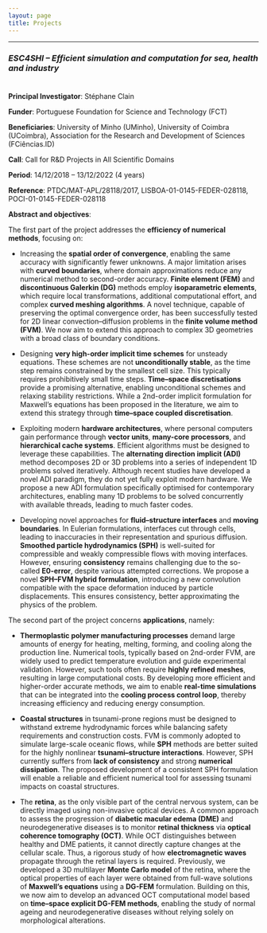 ```yaml
---
layout: page
title: Projects
---
```


---

### _ESC4SHI – Efficient simulation and computation for sea, health and industry_

<p style="margin-bottom:1cm;"></p>

**Principal Investigator**: Stéphane Clain

**Funder**: Portuguese Foundation for Science and Technology (FCT)

**Beneficiaries**: University of Minho (UMinho), University of Coimbra (UCoimbra), Association for the Research and Development of Sciences (FCiências.ID)

**Call**: Call for R&D Projects in All Scientific Domains

**Period**: 14/12/2018 – 13/12/2022 (4 years)

**Reference**: PTDC/MAT-APL/28118/2017, LISBOA-01-0145-FEDER-028118, POCI-01-0145-FEDER-028118

**Abstract and objectives**:


The first part of the project addresses the **efficiency of numerical methods**, focusing on:

* Increasing the **spatial order of convergence**, enabling the same accuracy with significantly fewer unknowns. A major limitation arises with **curved boundaries**, where domain approximations reduce any numerical method to second-order accuracy. **Finite element (FEM)** and **discontinuous Galerkin (DG)** methods employ **isoparametric elements**, which require local transformations, additional computational effort, and complex **curved meshing algorithms**. A novel technique, capable of preserving the optimal convergence order, has been successfully tested for 2D linear convection–diffusion problems in the **finite volume method (FVM)**. We now aim to extend this approach to complex 3D geometries with a broad class of boundary conditions.

* Designing **very high-order implicit time schemes** for unsteady equations. These schemes are not **unconditionally stable**, as the time step remains constrained by the smallest cell size. This typically requires prohibitively small time steps. **Time–space discretisations** provide a promising alternative, enabling unconditional schemes and relaxing stability restrictions. While a 2nd-order implicit formulation for Maxwell’s equations has been proposed in the literature, we aim to extend this strategy through **time–space coupled discretisation**.

* Exploiting modern **hardware architectures**, where personal computers gain performance through **vector units**, **many-core processors**, and **hierarchical cache systems**. Efficient algorithms must be designed to leverage these capabilities. The **alternating direction implicit (ADI)** method decomposes 2D or 3D problems into a series of independent 1D problems solved iteratively. Although recent studies have developed a novel ADI paradigm, they do not yet fully exploit modern hardware. We propose a new ADI formulation specifically optimised for contemporary architectures, enabling many 1D problems to be solved concurrently with available threads, leading to much faster codes.

* Developing novel approaches for **fluid–structure interfaces** and **moving boundaries**. In Eulerian formulations, interfaces cut through cells, leading to inaccuracies in their representation and spurious diffusion. **Smoothed particle hydrodynamics (SPH)** is well-suited for compressible and weakly compressible flows with moving interfaces. However, ensuring **consistency** remains challenging due to the so-called **E0-error**, despite various attempted corrections. We propose a novel **SPH–FVM hybrid formulation**, introducing a new convolution compatible with the space deformation induced by particle displacements. This ensures consistency, better approximating the physics of the problem.

The second part of the project concerns **applications**, namely:

* **Thermoplastic polymer manufacturing processes** demand large amounts of energy for heating, melting, forming, and cooling along the production line. Numerical tools, typically based on 2nd-order FVM, are widely used to predict temperature evolution and guide experimental validation. However, such tools often require **highly refined meshes**, resulting in large computational costs. By developing more efficient and higher-order accurate methods, we aim to enable **real-time simulations** that can be integrated into the **cooling process control loop**, thereby increasing efficiency and reducing energy consumption.

* **Coastal structures** in tsunami-prone regions must be designed to withstand extreme hydrodynamic forces while balancing safety requirements and construction costs. FVM is commonly adopted to simulate large-scale oceanic flows, while **SPH** methods are better suited for the highly nonlinear **tsunami–structure interactions**. However, SPH currently suffers from **lack of consistency** and strong **numerical dissipation**. The proposed development of a consistent SPH formulation will enable a reliable and efficient numerical tool for assessing tsunami impacts on coastal structures.

* The **retina**, as the only visible part of the central nervous system, can be directly imaged using non-invasive optical devices. A common approach to assess the progression of **diabetic macular edema (DME)** and neurodegenerative diseases is to monitor **retinal thickness** via **optical coherence tomography (OCT)**. While OCT distinguishes between healthy and DME patients, it cannot directly capture changes at the cellular scale. Thus, a rigorous study of how **electromagnetic waves** propagate through the retinal layers is required. Previously, we developed a 3D multilayer **Monte Carlo model** of the retina, where the optical properties of each layer were obtained from full-wave solutions of **Maxwell’s equations** using a **DG-FEM** formulation. Building on this, we now aim to develop an advanced OCT computational model based on **time–space explicit DG-FEM methods**, enabling the study of normal ageing and neurodegenerative diseases without relying solely on morphological alterations.

